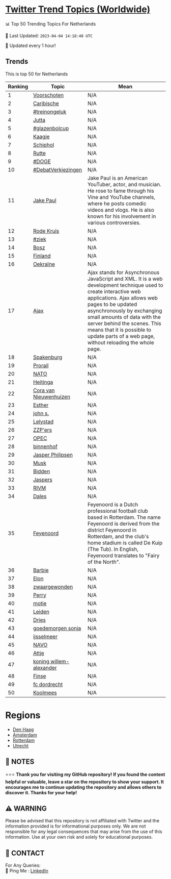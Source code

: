 [Twitter Trend Topics (Worldwide)](https://github.com/ErcinDedeoglu/Twitter-Trend-Topics)
==========


📊 Top 50 Trending Topics For Netherlands

📆 Last Updated: `2023-04-04 14:18:40 UTC`

🔧 Updated every 1 hour!


## Trends

This is top 50 for Netherlands

| Ranking | Topic | Mean |
| ------- | ------------ | ------------ |
| 1 | [Voorschoten](http://twitter.com/search?q=Voorschoten) | N/A |
| 2 | [Caribische](http://twitter.com/search?q=Caribische) | N/A |
| 3 | [#treinongeluk](http://twitter.com/search?q=%23treinongeluk) | N/A |
| 4 | [Jutta](http://twitter.com/search?q=Jutta) | N/A |
| 5 | [#glazenbolcup](http://twitter.com/search?q=%23glazenbolcup) | N/A |
| 6 | [Kaagje](http://twitter.com/search?q=Kaagje) | N/A |
| 7 | [Schiphol](http://twitter.com/search?q=Schiphol) | N/A |
| 8 | [Rutte](http://twitter.com/search?q=Rutte) | N/A |
| 9 | [#DOGE](http://twitter.com/search?q=%23DOGE) | N/A |
| 10 | [#DebatVerkiezingen](http://twitter.com/search?q=%23DebatVerkiezingen) | N/A |
| 11 | [Jake Paul](http://twitter.com/search?q=Jake+Paul) | Jake Paul is an American YouTuber, actor, and musician. He rose to fame through his Vine and YouTube channels, where he posts comedic videos and vlogs. He is also known for his involvement in various controversies. |
| 12 | [Rode Kruis](http://twitter.com/search?q=Rode+Kruis) | N/A |
| 13 | [#ziek](http://twitter.com/search?q=%23ziek) | N/A |
| 14 | [Bosz](http://twitter.com/search?q=Bosz) | N/A |
| 15 | [Finland](http://twitter.com/search?q=Finland) | N/A |
| 16 | [Oekraïne](http://twitter.com/search?q=Oekra%c3%afne) | N/A |
| 17 | [Ajax](http://twitter.com/search?q=Ajax) | Ajax stands for Asynchronous JavaScript and XML. It is a web development technique used to create interactive web applications. Ajax allows web pages to be updated asynchronously by exchanging small amounts of data with the server behind the scenes. This means that it is possible to update parts of a web page, without reloading the whole page. |
| 18 | [Spakenburg](http://twitter.com/search?q=Spakenburg) | N/A |
| 19 | [Prorail](http://twitter.com/search?q=Prorail) | N/A |
| 20 | [NATO](http://twitter.com/search?q=NATO) | N/A |
| 21 | [Heitinga](http://twitter.com/search?q=Heitinga) | N/A |
| 22 | [Cora van Nieuwenhuizen](http://twitter.com/search?q=Cora+van+Nieuwenhuizen) | N/A |
| 23 | [Esther](http://twitter.com/search?q=Esther) | N/A |
| 24 | [john s.](http://twitter.com/search?q=john+s.) | N/A |
| 25 | [Lelystad](http://twitter.com/search?q=Lelystad) | N/A |
| 26 | [ZZP'ers](http://twitter.com/search?q=ZZP%27ers) | N/A |
| 27 | [OPEC](http://twitter.com/search?q=OPEC) | N/A |
| 28 | [binnenhof](http://twitter.com/search?q=binnenhof) | N/A |
| 29 | [Jasper Philipsen](http://twitter.com/search?q=Jasper+Philipsen) | N/A |
| 30 | [Musk](http://twitter.com/search?q=Musk) | N/A |
| 31 | [Bidden](http://twitter.com/search?q=Bidden) | N/A |
| 32 | [Jaspers](http://twitter.com/search?q=Jaspers) | N/A |
| 33 | [RIVM](http://twitter.com/search?q=RIVM) | N/A |
| 34 | [Dales](http://twitter.com/search?q=Dales) | N/A |
| 35 | [Feyenoord](http://twitter.com/search?q=Feyenoord) | Feyenoord is a Dutch professional football club based in Rotterdam. The name Feyenoord is derived from the district Feyenoord in Rotterdam, and the club's home stadium is called De Kuip (The Tub). In English, Feyenoord translates to "Fairy of the North". |
| 36 | [Barbie](http://twitter.com/search?q=Barbie) | N/A |
| 37 | [Elon](http://twitter.com/search?q=Elon) | N/A |
| 38 | [zwaargewonden](http://twitter.com/search?q=zwaargewonden) | N/A |
| 39 | [Perry](http://twitter.com/search?q=Perry) | N/A |
| 40 | [motie](http://twitter.com/search?q=motie) | N/A |
| 41 | [Leiden](http://twitter.com/search?q=Leiden) | N/A |
| 42 | [Dries](http://twitter.com/search?q=Dries) | N/A |
| 43 | [goedemorgen sonja](http://twitter.com/search?q=goedemorgen+sonja) | N/A |
| 44 | [ijsselmeer](http://twitter.com/search?q=ijsselmeer) | N/A |
| 45 | [NAVO](http://twitter.com/search?q=NAVO) | N/A |
| 46 | [Attje](http://twitter.com/search?q=Attje) | N/A |
| 47 | [koning willem-alexander](http://twitter.com/search?q=koning+willem-alexander) | N/A |
| 48 | [Finse](http://twitter.com/search?q=Finse) | N/A |
| 49 | [fc dordrecht](http://twitter.com/search?q=fc+dordrecht) | N/A |
| 50 | [Koolmees](http://twitter.com/search?q=Koolmees) | N/A |



# Regions

* [Den Haag](</Netherlands/Den Haag.md>)
* [Amsterdam](</Netherlands/Amsterdam.md>)
* [Rotterdam](</Netherlands/Rotterdam.md>)
* [Utrecht](</Netherlands/Utrecht.md>)



## 📝 NOTES

⭐⭐⭐ **Thank you for visiting my GitHub repository! If you found the content helpful or valuable, leave a star on the repository to show your support. It encourages me to continue updating the repository and allows others to discover it. Thanks for your help!**


## ⚠️ WARNING

Please be advised that this repository is not affiliated with Twitter and the information provided is for informational purposes only. We are not responsible for any legal consequences that may arise from the use of this information. Use at your own risk and solely for educational purposes.


## 📨 CONTACT

 For Any Queries:  
            🏓 Ping Me : [LinkedIn](https://www.linkedin.com/in/ercindedeoglu/)
